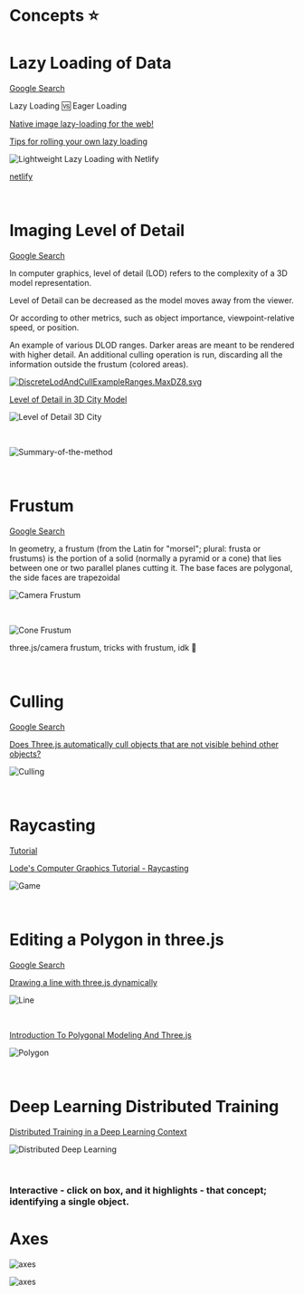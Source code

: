 # Concepts ⭐️

# Lazy Loading of Data 

[Google Search](https://www.google.com/search?q=lazy+loading+of+data&oq=lazy+loading+of+data&aqs=chrome..69i57j0i22i30l9.2657j0j7&sourceid=chrome&ie=UTF-8)

Lazy Loading 🆚 Eager Loading

[Native image lazy-loading for the web!](https://addyosmani.com/blog/lazy-loading/)

[Tips for rolling your own lazy loading](https://css-tricks.com/tips-for-rolling-your-own-lazy-loading/)

![Lightweight Lazy Loading with Netlify](img/css-tricks.jpg)

[netlify](https://lazy-load-nlm.netlify.com)

<br>

# Imaging Level of Detail

[Google Search](https://www.google.com/search?q=imaging+level+of+detail&oq=imaging+level+of+detail&aqs=chrome..69i57j33i160j33i299l2.12167j0j7&sourceid=chrome&ie=UTF-8)

In computer graphics, level of detail (LOD) refers to the complexity of a 3D model representation.

Level of Detail can be decreased as the model moves away from the viewer.

Or according to other metrics, such as object importance, viewpoint-relative speed, or position.

An example of various DLOD ranges. Darker areas are meant to be rendered with higher detail. An additional culling operation is run, discarding all the information outside the frustum (colored areas).

<p><a href="https://commons.wikimedia.org/wiki/File:DiscreteLodAndCullExampleRanges.MaxDZ8.svg#/media/File:DiscreteLodAndCullExampleRanges.MaxDZ8.svg"><img src="https://upload.wikimedia.org/wikipedia/commons/thumb/3/3f/DiscreteLodAndCullExampleRanges.MaxDZ8.svg/256px-DiscreteLodAndCullExampleRanges.MaxDZ8.svg.png" alt="DiscreteLodAndCullExampleRanges.MaxDZ8.svg"></a></p>

[Level of Detail in 3D City Model](https://www.treistek.com/post/level-of-detail-in-3d-city-model)

![Level of Detail 3D City](img/level-of-detail-in-3d-city-model.jpg)

<br>

![Summary-of-the-method](img/Summary-of-the-method-Level-of-detail-LOD-triangulated-irregular-network-TIN.jpg)

<br>

# Frustum

[Google Search](https://www.google.com/search?q=frustum&spell=1&sa=X&ved=2ahUKEwiMwrK0n875AhWgj4kEHThuApkQBSgAegQIAhA1&biw=1389&bih=729&dpr=2.5)

In geometry, a frustum (from the Latin for "morsel"; plural: frusta or frustums) is the portion of a solid (normally a pyramid or a cone) that lies between one or two parallel planes cutting it. The base faces are polygonal, the side faces are trapezoidal

![Camera Frustum](img/VisualCameraFrustum.jpg)

<br>

![Cone Frustum](img/Frustum-Of-A-Cone-4.jpg)

three.js/camera frustum, tricks with frustum, idk 🤔

<br>

# Culling

[Google Search](https://www.google.com/search?q=three.js+culling&oq=three.js+culling&aqs=chrome..69i57j0i22i30l6j0i390l3.2220j0j7&sourceid=chrome&ie=UTF-8)

[Does Three.js automatically cull objects that are not visible behind other objects?](https://stackoverflow.com/questions/67428704/does-three-js-automatically-cull-objects-that-are-not-visible-behind-other-objec)

![Culling](img/tree.jpg)

<br>

# Raycasting

[Tutorial](http://soledadpenades.com/articles/three-js-tutorials/object-picking/)

[Lode's Computer Graphics Tutorial - Raycasting](https://lodev.org/cgtutor/raycasting.html)

![Game](img/Wolfenstein_3D_Screenshot.jpg)

<br>

# Editing a Polygon in three.js

[Google Search](https://www.google.com/search?q=editing+a+polygon+in+three.js&oq=editing+a+polygon+in+three.js&aqs=chrome..69i57j33i22i29i30l5.3805j0j7&sourceid=chrome&ie=UTF-8)

[Drawing a line with three.js dynamically](https://stackoverflow.com/questions/31399856/drawing-a-line-with-three-js-dynamically)

![Line](img/aVBCe.jpg)

<br>

[Introduction To Polygonal Modeling And Three.js](https://www.smashingmagazine.com/2013/09/introduction-to-polygonal-modeling-and-three-js/)

![Polygon](img/polygondiagram-large-mini.jpg)

<br>

# Deep Learning Distributed Training

[Distributed Training in a Deep Learning Context](https://blog.ovhcloud.com/distributed-training-in-a-deep-learning-context/)

![Distributed Deep Learning](img/distributed_dl_architecture.jpg)

<br>

### Interactive - click on box, and it highlights - that concept; identifying a single object.

# Axes

![axes](img/x-y-z-2.png)

![axes](img/x-y-z-1.png)
